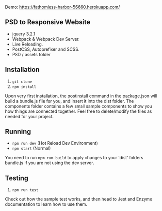 Demo: https://fathomless-harbor-56660.herokuapp.com/

## PSD to Responsive Website ##

 - jquery 3.2.1
 - Webpack & Webpack Dev Server.
 - Live Reloading.
 - PostCSS, Autoprefixer and SCSS.
 - PSD / assets folder


## Installation ##

 1. `git clone`
 2. `npm install`

 Upon very first installation, the postinstall command in the package.json will build a bundle.js file for you,
 and insert it into the dist folder. The components folder contains a few small sample components to show you
 how things are connected together. Feel free to delete/modify the files as needed for your project.

## Running ##

- `npm run dev` (Hot Reload Dev Environment)
- `npm start` (Normal)

You need to run `npm run build` to apply changes to your 'dist' folders bundle.js if you are not
using the dev server.

## Testing ##

1. `npm run test`

Check out how the sample test works, and then head to Jest and Enzyme documentation to learn how to use them.
